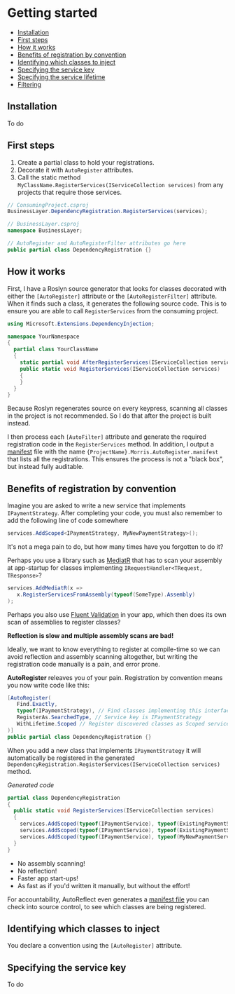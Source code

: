 # Getting started

* [Installation](#installation)
* [First steps](#first-steps)
* [How it works](#how-it-works)
* [Benefits of registration by convention](#benefits-of-registration-by-convention)
* [Identifying which classes to inject](#search-criteria)
* [Specifying the service key](#specifying-the-service-key)
* [Specifying the service lifetime](#specifying-the-service-lifetime)
* [Filtering](#filtering)

<a name="installation"></a>
## Installation
To do

<a name="first-steps"></a>
## First steps
1. Create a partial class to hold your registrations.
1. Decorate it with `AutoRegister` attributes.
1. Call the static method `MyClassName.RegisterServices(IServiceCollection services)`
   from any projects that require those services.

```c#
// ConsumingProject.csproj
BusinessLayer.DependencyRegistration.RegisterServices(services);

// BusinessLayer.csproj
namespace BusinessLayer;

// AutoRegister and AutoRegisterFilter attributes go here
public partial class DependencyRegistration {}
```

<a id="how-it-works"></a>
## How it works
First, I have a Roslyn source generator that looks for classes decorated with either
the `[AutoRegister]` attribute or the `[AutoRegisterFilter]` attribute. When it finds
such a class, it generates the following source code. This is to ensure you are able
to call `RegisterServices` from the consuming project.

```c#
using Microsoft.Extensions.DependencyInjection;

namespace YourNamespace
{
  partial class YourClassName
  {
    static partial void AfterRegisterServices(IServiceCollection services);
    public static void RegisterServices(IServiceCollection services)
    {
    }
  }
}
```

Because Roslyn regenerates source on every keypress, scanning all classes in the
project is not recommended. So I do that after the project is built instead.

I then process each `[AutoFilter]` attribute and generate the required registration
code in the `RegisterServices` method. In addition, I output a
[manifest](./source-control.md) file with the name
`{ProjectName}.Morris.AutoRegister.manifest` that lists all the registrations. This
ensures the process is not a "black box", but instead fully auditable.

<a id="benefits-of-registration-by-convention"></a>
## Benefits of registration by convention
Imagine you are asked to write a new service that implements `IPaymentStrategy`. After
completing your code, you must also remember to add the following line of code somewhere

```c#
services.AddScoped<IPaymentStrategy, MyNewPaymentStrategy>();
```

It's not a mega pain to do, but how many times have you forgotten to do it?

Perhaps you use a library such as [MediatR](https://github.com/jbogard/MediatR) that has to
scan your assembly at app-startup for classes implementing `IRequestHandler<TRequest, TResponse>`?

```c#
services.AddMediatR(x =>
   x.RegisterServicesFromAssembly(typeof(SomeType).Assembly)
);
```

Perhaps you also use [Fluent Validation](https://github.com/FluentValidation/FluentValidation) in
your app, which then does its own scan of assemblies to register classes?

**Reflection is slow and multiple assembly scans are bad!**

Ideally, we want to know everything to register at compile-time so we can avoid
reflection and assembly scanning altogether, but writing the registration code
manually is a pain, and error prone.

**AutoRegister** releaves you of your pain. Registration by convention means you
now write code like this:

```c#
[AutoRegister(
   Find.Exactly,
   typeof(IPaymentStrategy), // Find classes implementing this interface
   RegisterAs.SearchedType, // Service key is IPaymentStrategy
   WithLifetime.Scoped // Register discovered classes as Scoped services
)]
public partial class DependencyRegistration {}
```

When you add a new class that implements `IPaymentStrategy` it will automatically
be registered in the generated `DependencyRegistration.RegisterServices(IServiceCollection services)`
method.

*Generated code*
```c#
partial class DependencyRegistration
{
  public static void RegisterServices(IServiceCollection services)
  {
    services.AddScoped(typeof(IPaymentService), typeof(ExistingPaymentService1));
    services.AddScoped(typeof(IPaymentService), typeof(ExistingPaymentService2));
    services.AddScoped(typeof(IPaymentService), typeof(MyNewPaymentService));
  }
}
```
* No assembly scanning!
* No reflection!
* Faster app start-ups!
* As fast as if you'd written it manually, but without the effort!

For accountability, AutoReflect even generates a
[manifest file](./source-control.md) you can check into source control, to
see which classes are being registered.

<a id="search-criteria"></a>
## Identifying which classes to inject
You declare a convention using the `[AutoRegister]` attribute.

<a id="specifying-the-service-key"></a>
## Specifying the service key
To do

